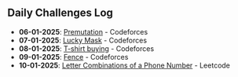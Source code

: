 ## Daily Challenges Log
- **06-01-2025**: [Premutation](https://codeforces.com/contest/1790/problem/C) - Codeforces
- **07-01-2025**: [Lucky Mask](https://codeforces.com/contest/146/problem/B) - Codeforces
- **08-01-2025**: [T-shirt buying](https://codeforces.com/problemset/problem/799/B) - Codeforces
- **09-01-2025**: [Fence](https://codeforces.com/contest/363/problem/B) - Codeforces
- **10-01-2025**: [Letter Combinations of a Phone Number](https://leetcode.com/problems/letter-combinations-of-a-phone-number/) - Leetcode
  
  
  
